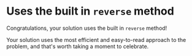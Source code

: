 # Uses the built in `reverse` method

Congratulations, your solution uses the built in `reverse` method!

Your solution uses the most efficient and easy-to-read approach to the problem, and that's worth taking a moment to celebrate.
